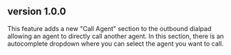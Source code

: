 ## version 1.0.0

This feature adds a new "Call Agent" section to the outbound dialpad allowing an agent to directly call another agent. In this section, there is an autocomplete dropdown where you can select the agent you want to call.